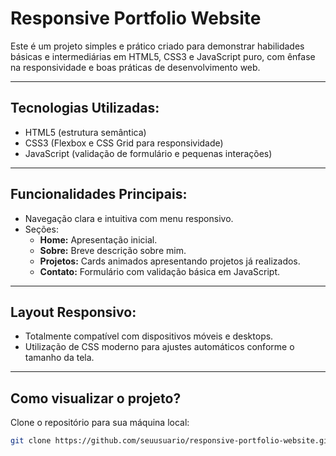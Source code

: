 # Responsive Portfolio Website

Este é um projeto simples e prático criado para demonstrar habilidades básicas e intermediárias em HTML5, CSS3 e JavaScript puro, com ênfase na responsividade e boas práticas de desenvolvimento web.

---

## Tecnologias Utilizadas:

- HTML5 (estrutura semântica)
- CSS3 (Flexbox e CSS Grid para responsividade)
- JavaScript (validação de formulário e pequenas interações)

---

## Funcionalidades Principais:

- Navegação clara e intuitiva com menu responsivo.
- Seções:
  - **Home:** Apresentação inicial.
  - **Sobre:** Breve descrição sobre mim.
  - **Projetos:** Cards animados apresentando projetos já realizados.
  - **Contato:** Formulário com validação básica em JavaScript.

---

## Layout Responsivo:

- Totalmente compatível com dispositivos móveis e desktops.
- Utilização de CSS moderno para ajustes automáticos conforme o tamanho da tela.

---

##  Como visualizar o projeto?

Clone o repositório para sua máquina local:

```bash
git clone https://github.com/seuusuario/responsive-portfolio-website.git
